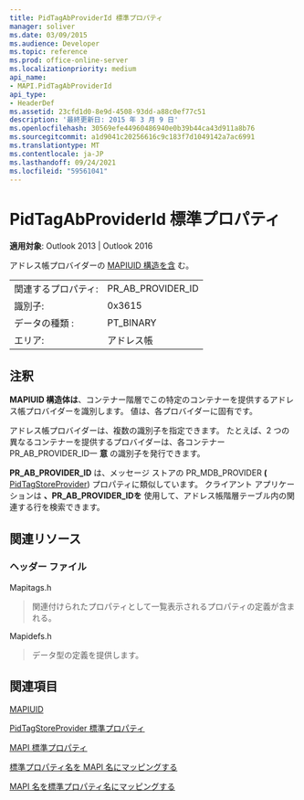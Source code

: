 ```yaml
---
title: PidTagAbProviderId 標準プロパティ
manager: soliver
ms.date: 03/09/2015
ms.audience: Developer
ms.topic: reference
ms.prod: office-online-server
ms.localizationpriority: medium
api_name:
- MAPI.PidTagAbProviderId
api_type:
- HeaderDef
ms.assetid: 23cfd1d0-8e9d-4508-93dd-a88c0ef77c51
description: '最終更新日: 2015 年 3 月 9 日'
ms.openlocfilehash: 30569efe44960486940e0b39b44ca43d911a8b76
ms.sourcegitcommit: a1d9041c20256616c9c183f7d1049142a7ac6991
ms.translationtype: MT
ms.contentlocale: ja-JP
ms.lasthandoff: 09/24/2021
ms.locfileid: "59561041"
---
```

# <a name="pidtagabproviderid-canonical-property"></a>PidTagAbProviderId 標準プロパティ

  
  
**適用対象**: Outlook 2013 | Outlook 2016 
  
アドレス帳プロバイダーの [MAPIUID 構造を含](mapiuid.md) む。 
  
|||
|:-----|:-----|
|関連するプロパティ:  <br/> |PR_AB_PROVIDER_ID  <br/> |
|識別子:  <br/> |0x3615  <br/> |
|データの種類 :   <br/> |PT_BINARY  <br/> |
|エリア:  <br/> |アドレス帳  <br/> |
   
## <a name="remarks"></a>注釈

**MAPIUID 構造体は**、コンテナー階層でこの特定のコンテナーを提供するアドレス帳プロバイダーを識別します。 値は、各プロバイダーに固有です。 
  
アドレス帳プロバイダーは、複数の識別子を指定できます。 たとえば、2 つの異なるコンテナーを提供するプロバイダーは、各コンテナー PR_AB_PROVIDER_ID一 **意** の識別子を発行できます。 
  
 **PR_AB_PROVIDER_ID** は、メッセージ ストアの PR_MDB_PROVIDER **(** [PidTagStoreProvider](pidtagstoreprovider-canonical-property.md)) プロパティに類似しています。 クライアント アプリケーションは **、PR_AB_PROVIDER_IDを** 使用して、アドレス帳階層テーブル内の関連する行を検索できます。 
  
## <a name="related-resources"></a>関連リソース

### <a name="header-files"></a>ヘッダー ファイル

Mapitags.h
  
> 関連付けられたプロパティとして一覧表示されるプロパティの定義が含まれる。
    
Mapidefs.h
  
> データ型の定義を提供します。
    
## <a name="see-also"></a>関連項目



[MAPIUID](mapiuid.md)
  
[PidTagStoreProvider 標準プロパティ](pidtagstoreprovider-canonical-property.md)


[MAPI 標準プロパティ](mapi-canonical-properties.md)
  
[標準プロパティ名を MAPI 名にマッピングする](mapping-canonical-property-names-to-mapi-names.md)
  
[MAPI 名を標準プロパティ名にマッピングする](mapping-mapi-names-to-canonical-property-names.md)

